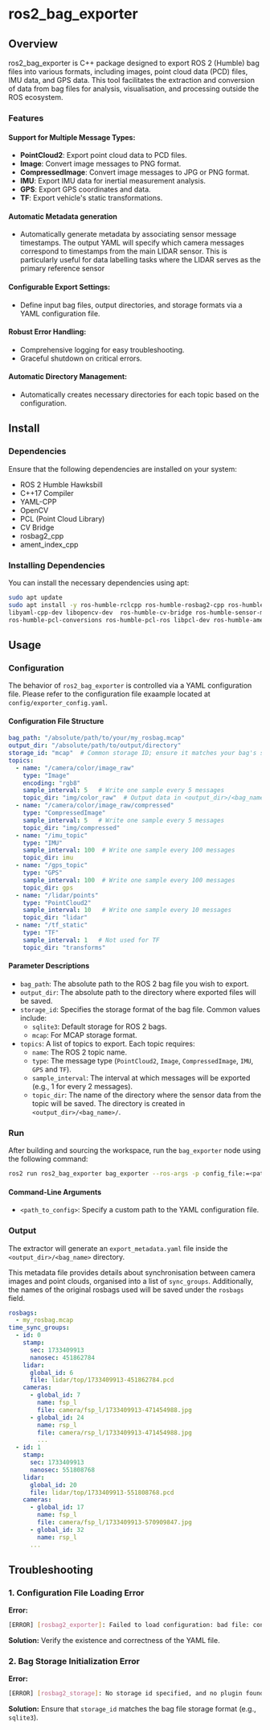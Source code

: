 
# ros2_bag_exporter

## Overview

ros2_bag_exporter is  C++ package designed to export ROS 2 (Humble) bag files into various formats, including images, point cloud data (PCD) files, IMU data, and GPS data. This tool facilitates the extraction and conversion of data from bag files for analysis, visualisation, and processing outside the ROS ecosystem.

### Features
#### Support for Multiple Message Types:
- **PointCloud2**: Export point cloud data to PCD files.
- **Image**: Convert image messages to PNG format.
- **CompressedImage**: Convert image messages to JPG or PNG format.
- **IMU**: Export IMU data for inertial measurement analysis.
- **GPS**: Export GPS coordinates and data.
- **TF**: Export vehicle's static transformations.

#### Automatic Metadata generation
- Automatically generate metadata by associating sensor message timestamps. The output YAML will specify which camera messages correspond to timestamps from the main LIDAR sensor. This is particularly useful for data labelling tasks where the LIDAR serves as the primary reference sensor

#### Configurable Export Settings:
- Define input bag files, output directories, and storage formats via a YAML configuration file.

#### Robust Error Handling:
- Comprehensive logging for easy troubleshooting.
- Graceful shutdown on critical errors.

#### Automatic Directory Management:
- Automatically creates necessary directories for each topic based on the configuration.

## Install
### Dependencies
Ensure that the following dependencies are installed on your system:
- ROS 2 Humble Hawksbill
- C++17 Compiler
- YAML-CPP
- OpenCV
- PCL (Point Cloud Library)
- CV Bridge
- rosbag2_cpp
- ament_index_cpp

### Installing Dependencies
You can install the necessary dependencies using apt:
```bash
sudo apt update
sudo apt install -y ros-humble-rclcpp ros-humble-rosbag2-cpp ros-humble-rosbag2-storage \
libyaml-cpp-dev libopencv-dev  ros-humble-cv-bridge ros-humble-sensor-msgs \
ros-humble-pcl-conversions ros-humble-pcl-ros libpcl-dev ros-humble-ament-index-cpp
```

## Usage

### Configuration
The behavior of `ros2_bag_exporter` is controlled via a YAML configuration file. Please refer to the configuration file exaample located at `config/exporter_config.yaml`.

#### Configuration File Structure
```yaml
bag_path: "/absolute/path/to/your/my_rosbag.mcap"
output_dir: "/absolute/path/to/output/directory"
storage_id: "mcap"  # Common storage ID; ensure it matches your bag's storage format
topics:
  - name: "/camera/color/image_raw"
    type: "Image"
    encoding: "rgb8"
    sample_interval: 5   # Write one sample every 5 messages
    topic_dir: "img/color_raw"  # Output data in <output_dir>/<bag_name>/img/color_raw
  - name: "/camera/color/image_raw/compressed"
    type: "CompressedImage"
    sample_interval: 5   # Write one sample every 5 messages
    topic_dir: "img/compressed"
  - name: "/imu_topic"
    type: "IMU"
    sample_interval: 100  # Write one sample every 100 messages
    topic_dir: imu
  - name: "/gps_topic"
    type: "GPS"
    sample_interval: 100  # Write one sample every 100 messages
    topic_dir: gps
  - name: "/lidar/points"
    type: "PointCloud2"
    sample_interval: 10   # Write one sample every 10 messages
    topic_dir: "lidar"
  - name: "/tf_static"
    type: "TF"
    sample_interval: 1   # Not used for TF
    topic_dir: "transforms"
```

#### Parameter Descriptions
- `bag_path`: The absolute path to the ROS 2 bag file you wish to export.
- `output_dir`: The absolute path to the directory where exported files will be saved.
- `storage_id`: Specifies the storage format of the bag file. Common values include:
  - `sqlite3`: Default storage for ROS 2 bags.
  - `mcap`: For MCAP storage format.
- `topics`: A list of topics to export. Each topic requires:
  - `name`: The ROS 2 topic name.
  - `type`: The message type (`PointCloud2`, `Image`, `CompressedImage`, `IMU`, `GPS` and `TF`).
  - `sample_interval`: The interval at which messages will be exported (e.g., 1 for every 2 messages).
  - `topic_dir`: The name of the directory where the sensor data from the topic will be saved. The directory is created in `<output_dir>/<bag_name>/`.

### Run
After building and sourcing the workspace, run the `bag_exporter` node using the following command:
```bash
ros2 run ros2_bag_exporter bag_exporter --ros-args -p config_file:=<path_to_config>
```
#### Command-Line Arguments
- `<path_to_config>`: Specify a custom path to the YAML configuration file.

### Output

The extractor will generate an `export_metadata.yaml` file inside the `<output_dir>/<bag_name>` directory.

This metadata file provides details about synchronisation between camera images and point clouds, organised into a list of `sync_groups`. Additionally, the names of the original rosbags used will be saved under the `rosbags` field.



```yaml
rosbags:
  - my_rosbag.mcap
time_sync_groups:
  - id: 0
    stamp:
      sec: 1733409913
      nanosec: 451862784
    lidar:
      global_id: 6
      file: lidar/top/1733409913-451862784.pcd
    cameras:
      - global_id: 7
        name: fsp_l
        file: camera/fsp_l/1733409913-471454988.jpg
      - global_id: 24
        name: rsp_l
        file: camera/rsp_l/1733409913-471454988.jpg
        ...
  - id: 1
    stamp:
      sec: 1733409913
      nanosec: 551808768
    lidar:
      global_id: 20
      file: lidar/top/1733409913-551808768.pcd
    cameras:
      - global_id: 17
        name: fsp_l
        file: camera/fsp_l/1733409913-570909847.jpg
      - global_id: 32
        name: rsp_l
      ...
```

## Troubleshooting
### 1. Configuration File Loading Error
**Error:**
```bash
[ERROR] [rosbag2_exporter]: Failed to load configuration: bad file: config/exporter_config.yaml
```
**Solution:**
Verify the existence and correctness of the YAML file.

### 2. Bag Storage Initialization Error
**Error:**
```bash
[ERROR] [rosbag2_storage]: No storage id specified, and no plugin found that could open URI
```
**Solution:**
Ensure that `storage_id` matches the bag file storage format (e.g., `sqlite3`).
